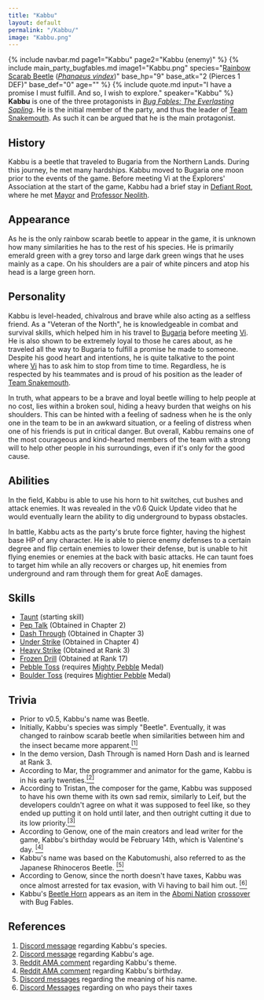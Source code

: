 ```yaml
---
title: "Kabbu"
layout: default
permalink: "/Kabbu/"
image: "Kabbu.png"
---
```

{% include navbar.md page1="Kabbu" page2="Kabbu (enemy)" %}
{% include main_party_bugfables.md image1="Kabbu.png" species="[Rainbow Scarab Beetle](/Beetle) ([*Phanaeus vindex*](https://en.wikipedia.org/wiki/Phanaeus_vindex))" base_hp="9" base_atk="2 (Pierces 1 DEF)" base_def="0" age="" %}
{% include quote.md input="I have a promise I must fulfill. And so, I wish to explore." speaker="Kabbu" %}
**Kabbu** is one of the three protagonists in [*Bug Fables: The Everlasting Sapling*](/Bug_Fables:_The_Everlasting_Sapling). He is the initial member of the party, and thus the leader of [Team Snakemouth](/Team_Snakemouth). As such it can be argued that he is the main protagonist.

## History
Kabbu is a beetle that traveled to Bugaria from the Northern Lands. During this journey, he met many hardships. Kabbu moved to Bugaria one moon prior to the events of the game. Before meeting Vi at the Explorers' Association at the start of the game, Kabbu had a brief stay in [Defiant Root](/Defiant_Root), where he met [Mayor](/Mayor) and [Professor Neolith](/Professor_Neolith).

## Appearance
As he is the only rainbow scarab beetle to appear in the game, it is unknown how many similarities he has to the rest of his species. He is primarily emerald green with a grey torso and large dark green wings that he uses mainly as a cape. On his shoulders are a pair of white pincers and atop his head is a large green horn.

## Personality
Kabbu is level-headed, chivalrous and brave while also acting as a selfless friend. As a "Veteran of the North", he is knowledgeable in combat and survival skills, which helped him in his travel to [Bugaria](/Bugaria) before meeting [Vi](/Vi). He is also shown to be extremely loyal to those he cares about, as he traveled all the way to Bugaria to fulfill a promise he made to someone. Despite his good heart and intentions, he is quite talkative to the point where [Vi](/Vi) has to ask him to stop from time to time. Regardless, he is respected by his teammates and is proud of his position as the leader of [Team Snakemouth](/Team_Snakemouth).


In truth, what appears to be a brave and loyal beetle willing to help people at no cost, lies within a broken soul, hiding a heavy burden that weighs on his shoulders. This can be hinted with a feeling of sadness when he is the only one in the team to be in an awkward situation, or a feeling of distress when one of his friends is put in critical danger. But overall, Kabbu remains one of the most courageous and kind-hearted members of the team with a strong will to help other people in his surroundings, even if it's only for the good cause.

## Abilities

In the field, Kabbu is able to use his horn to hit switches, cut bushes and attack enemies. It was revealed in the v0.6 Quick Update video that he would eventually learn the ability to dig underground to bypass obstacles.

In battle, Kabbu acts as the party's brute force fighter, having the highest base HP of any character. He is able to pierce enemy defenses to a certain degree and flip certain enemies to lower their defense, but is unable to hit flying enemies or enemies at the back with basic attacks. He can taunt foes to target him while an ally recovers or charges up, hit enemies from underground and ram through them for great AoE damages.

## Skills

* [Taunt](/Skills#Kabbu's_Skills) (starting skill)
* [Pep Talk](/Skills#Kabbu's_Skills) (Obtained in Chapter 2)
* [Dash Through](/Skills#Kabbu's_Skills) (Obtained in Chapter 3)
* [Under Strike](/Skills#Kabbu's_Skills) (Obtained in Chapter 4)
* [Heavy Strike](/Skills#Kabbu's_Skills) (Obtained at Rank 3)
* [Frozen Drill](/Skills#Kabbu's_Skills) (Obtained at Rank 17)
* [Pebble Toss](/Skills#Kabbu's_Skills) (requires [Mighty Pebble](/Mighty_Pebble) Medal)
* [Boulder Toss](/Skills#Kabbu's_Skills) (requires [Mightier Pebble](/Mightier_Pebble) Medal)

## Trivia
* Prior to v0.5, Kabbu's name was Beetle.
* Initially, Kabbu's species was simply "Beetle". Eventually, it was changed to rainbow scarab beetle when similarities between him and the insect became more apparent.[<sup>[1]</sup>](#references)
* In the demo version, Dash Through is named Horn Dash and is learned at Rank 3.
* According to Mar, the programmer and animator for the game, Kabbu is in his early twenties.[<sup>[2]</sup>](#references)
* According to Tristan, the composer for the game, Kabbu was supposed to have his own theme with its own sad remix, similarly to Leif, but the developers couldn't agree on what it was supposed to feel like, so they ended up putting it on hold until later, and then outright cutting it due to its low priority.[<sup>[3]</sup>](#references)
* According to Genow, one of the main creators and lead writer for the game, Kabbu's birthday would be February 14th, which is Valentine's day. [<sup>[4]</sup>](#references)
* Kabbu's name was based on the Kabutomushi, also referred to as the Japanese Rhinoceros Beetle. [<sup>[5]</sup>](#references)
* According to Genow, since the north doesn't have taxes, Kabbu was once almost arrested for tax evasion, with Vi having to bail him out. [<sup>[6]</sup>](#references)
* Kabbu's [Beetle Horn](https://abomi-nation.fandom.com/wiki/Beetle_Horn) appears as an item in the [Abomi Nation](https://www.orangepylongames.com/) [crossover](https://www.orangepylongames.com/post/22-new-abomis-10-guest-abomis-from-bug-fables-join-abomi-nation) with Bug Fables.

## References
1. [Discord message](https://discord.com/channels/401557298461540354/401560835081633792/426742583616733184) regarding Kabbu's species.
2. [Discord message](https://discord.com/channels/401557298461540354/401560835081633792/623266574823981085) regarding Kabbu's age.
3. [Reddit AMA comment](https://www.reddit.com/r/NintendoSwitch/comments/gs8xfh/bug_fables_launched_today_on_nintendo_switch_and/fs3wkn6/) regarding Kabbu's theme.
4. [Reddit AMA comment](https://www.reddit.com/r/gaming/comments/k2uh57/bug_fables_11_has_been_launched_im_genow_the_lead/gdx96j0/) regarding Kabbu's birthday.
5. [Discord messages](https://pbs.twimg.com/media/FaFtor3UYAA42W6?format=jpg&name=large) regarding the meaning of his name.
6. [Discord Messages](https://pbs.twimg.com/media/FZiE9OwXkAAI9Vl?format=jpg&name=small) regarding on who pays their taxes